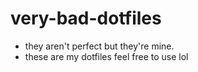 # very-bad-dotfiles

- they aren't perfect but they're mine. 
- these are my dotfiles feel free to use lol
